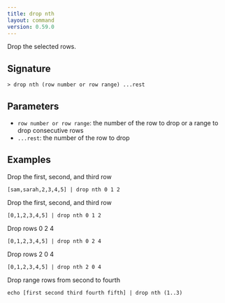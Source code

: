 ```yaml
---
title: drop nth
layout: command
version: 0.59.0
---
```


Drop the selected rows.

## Signature

```> drop nth (row number or row range) ...rest```

## Parameters

 -  `row number or row range`: the number of the row to drop or a range to drop consecutive rows
 -  `...rest`: the number of the row to drop

## Examples

Drop the first, second, and third row
```shell
[sam,sarah,2,3,4,5] | drop nth 0 1 2
```

Drop the first, second, and third row
```shell
[0,1,2,3,4,5] | drop nth 0 1 2
```

Drop rows 0 2 4
```shell
[0,1,2,3,4,5] | drop nth 0 2 4
```

Drop rows 2 0 4
```shell
[0,1,2,3,4,5] | drop nth 2 0 4
```

Drop range rows from second to fourth
```shell
echo [first second third fourth fifth] | drop nth (1..3)
```

